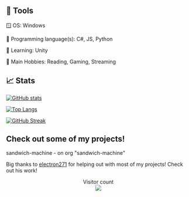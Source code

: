 ## 🔧 Tools

🪟 OS: Windows

💾 Programming language(s): C#, JS, Python

📖 Learning: Unity

🔧 Main Hobbies: Reading, Gaming, Streaming

## 📈 Stats

[![GitHub stats](https://github-readme-stats.vercel.app/api?username=SoupDevHub&show_icons=true&theme=synthwave&include_all_commits=true)](https://github.com/SoupDevHub/SoupDevHub)

[![Top Langs](https://github-readme-stats.vercel.app/api/top-langs/?username=SoupDevHub&theme=synthwave&langs_count=10&exclude_repo=TerminalInATerminal&layout=compact)](https://github.com/SoupDevHub/SoupDevHub)

[![GitHub Streak](http://github-readme-streak-stats.herokuapp.com?user=SoupDevHub&theme=synthwave)](https://git.io/streak-stats)

## Check out some of my projects!

sandwich-machine -  on org "sandwich-machine"

Big thanks to [electron271](https://github.com/electron271) for helping out with most of my projects! Check out his work!

<p align="center"> 
  Visitor count<br>
  <img src="https://profile-counter.glitch.me/SoupDevHub/count.svg" />
</p>


